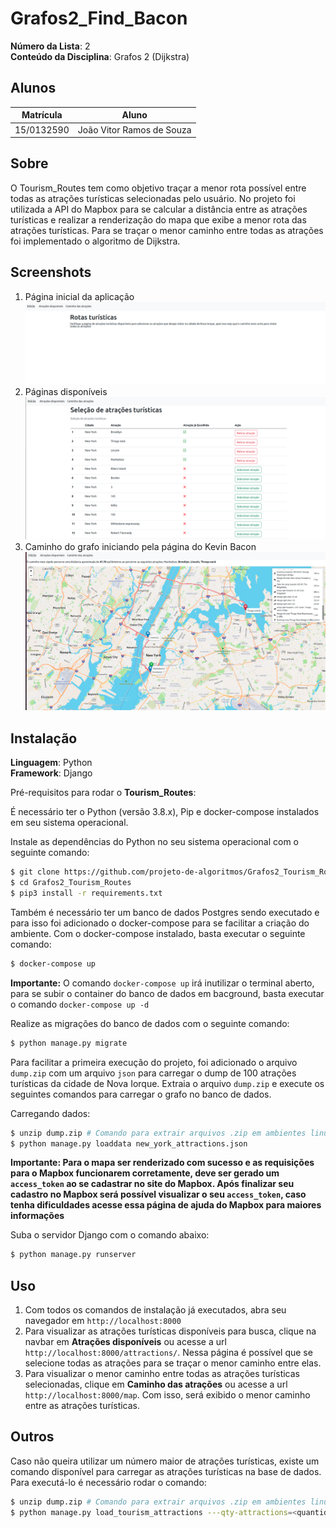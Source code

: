# Grafos2_Find_Bacon

**Número da Lista**: 2<br>
**Conteúdo da Disciplina**: Grafos 2 (Dijkstra)<br>

## Alunos
|Matrícula   |               Aluno                  |
| ---------- | ------------------------------------ |
| 15/0132590 |      João Vitor Ramos de Souza       |

## Sobre 

O Tourism_Routes tem como objetivo traçar a menor rota possível entre todas as atrações turísticas selecionadas pelo usuário. No projeto foi utilizada a API do Mapbox para se calcular a distância entre as atrações turísticas e realizar a renderização do mapa que exibe a menor rota das atrações turísticas. Para se traçar o menor caminho entre todas as atrações foi implementado o algoritmo de Dijkstra.

## Screenshots
1. Página inicial da aplicação
   ![home](imgs/home.png)
2. Páginas disponíveis
   ![attractions](imgs/attractions.png)
3. Caminho do grafo iniciando pela página do Kevin Bacon
   ![shortest_path](imgs/shortest_path.png)

## Instalação 
**Linguagem**: Python<br>
**Framework**: Django<br>

Pré-requisitos para rodar o **Tourism_Routes**:

É necessário ter o Python (versão 3.8.x), Pip e docker-compose instalados em seu sistema operacional.

Instale as dependências do Python no seu sistema operacional com o seguinte comando:
```sh
$ git clone https://github.com/projeto-de-algoritmos/Grafos2_Tourism_Routes
$ cd Grafos2_Tourism_Routes
$ pip3 install -r requirements.txt
```

Também é necessário ter um banco de dados Postgres sendo executado e para isso foi adicionado o docker-compose para se facilitar a criação do ambiente. Com o docker-compose instalado, basta executar o seguinte comando:

```sh
$ docker-compose up
```

**Importante:** O comando `docker-compose up` irá inutilizar o terminal aberto, para se subir o container do banco de dados em bacground, basta executar o comando `docker-compose up -d`

Realize as migrações do banco de dados com o seguinte comando:
```sh
$ python manage.py migrate
```

Para facilitar a primeira execução do projeto, foi adicionado o arquivo `dump.zip` com um arquivo `json` para carregar o dump de 100 atrações turísticas da cidade de Nova Iorque. Extraia o arquivo `dump.zip` e execute os seguintes comandos para carregar o grafo no banco de dados.

Carregando dados:
```sh
$ unzip dump.zip # Comando para extrair arquivos .zip em ambientes linux
$ python manage.py loaddata new_york_attractions.json
```
**Importante: Para o mapa ser renderizado com sucesso e as requisições para o Mapbox funcionarem corretamente, deve ser gerado um `access_token` ao se cadastrar no site do Mapbox. Após finalizar seu cadastro no Mapbox será possível visualizar o seu `access_token`, caso tenha dificuldades acesse essa página de ajuda do Mapbox para maiores informações**

Suba o servidor Django com o comando abaixo:
```sh
$ python manage.py runserver
```

## Uso 

1. Com todos os comandos de instalação já executados, abra seu navegador em `http://localhost:8000`
2. Para visualizar as atrações turísticas disponíveis para busca, clique na navbar em **Atrações disponíveis** ou acesse a url `http://localhost:8000/attractions/`. Nessa página é possível que se selecione todas as atrações para se traçar o menor caminho entre elas.
3. Para visualizar o menor caminho entre todas as atrações turísticas selecionadas, clique em **Caminho das atrações** ou acesse a url `http://localhost:8000/map`. Com isso, será exibido o menor caminho entre as atrações turísticas.

## Outros 

Caso não queira utilizar um número maior de atrações turísticas, existe um comando disponível para carregar as atrações turísticas na base de dados. Para executá-lo é necessário rodar o comando:
```sh
$ unzip dump.zip # Comando para extrair arquivos .zip em ambientes linux
$ python manage.py load_tourism_attractions ---qty-attractions=<quantidade de atrações turísticas>
```





